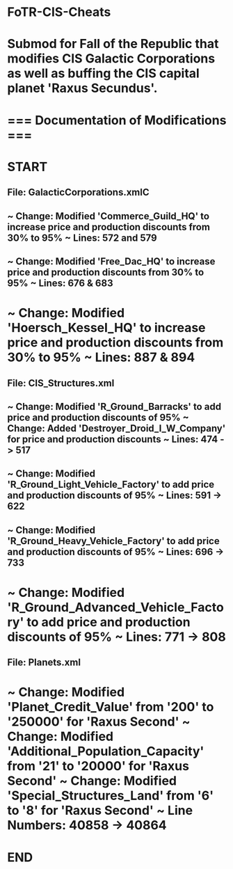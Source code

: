 # FoTR-CIS-Cheats
Submod for Fall of the Republic that modifies CIS Galactic Corporations as well as buffing the CIS capital planet 'Raxus Secundus'.
======================================
=== Documentation of Modifications ===
======================================
START
======================================
File: GalacticCorporations.xmlC
--------------------------------------
~ Change: Modified 'Commerce_Guild_HQ' to increase price and production discounts from 30% to 95%
~ Lines: 572 and 579
--------------------------------------
~ Change: Modified 'Free_Dac_HQ' to increase price and production discounts from 30% to 95%
~ Lines: 676 & 683
--------------------------------------
~ Change: Modified 'Hoersch_Kessel_HQ' to increase price and production discounts from 30% to 95%
~ Lines: 887 & 894
======================================
File: CIS_Structures.xml
--------------------------------------
~ Change: Modified 'R_Ground_Barracks' to add price and production discounts of 95%
~ Change: Added 'Destroyer_Droid_I_W_Company' for price and production discounts
~ Lines: 474 -> 517
--------------------------------------
~ Change: Modified 'R_Ground_Light_Vehicle_Factory' to add price and production discounts of 95%
~ Lines: 591 -> 622
--------------------------------------
~ Change: Modified 'R_Ground_Heavy_Vehicle_Factory' to add price and production discounts of 95%
~ Lines: 696 -> 733
--------------------------------------
~ Change: Modified 'R_Ground_Advanced_Vehicle_Factory' to add price and production discounts of 95%
~ Lines: 771 -> 808
======================================
File: Planets.xml
--------------------------------------
~ Change: Modified 'Planet_Credit_Value' from '200' to '250000' for 'Raxus Second'
~ Change: Modified 'Additional_Population_Capacity' from '21' to '20000' for 'Raxus Second'
~ Change: Modified 'Special_Structures_Land' from '6' to '8' for 'Raxus Second'
~ Line Numbers: 40858 -> 40864
======================================
END
======================================
